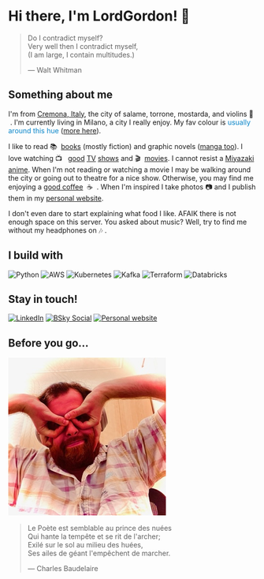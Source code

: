 # Hi there, I'm LordGordon! :wave:

> Do I contradict myself?<br>
> Very well then I contradict myself,<br>
> (I am large, I contain multitudes.)<br>
>
> — Walt Whitman

## Something about me

I'm from [Cremona, Italy](https://www.wikiwand.com/it/Cremona), the city of salame, torrone, mostarda, and violins 
:violin: &nbsp;. I'm currently living in Milano, a city I really enjoy. My fav colour is <span style="color: #0885c9">
usually around this hue</span> ([more here](https://duckduckgo.com/?q=color+picker+%230885c9&ia=answer)).

I like to read :books:&nbsp; [books](https://www.wikiwand.com/en/Hyperion_(Simmons_novel)) (mostly fiction) and graphic 
novels ([manga too](https://www.wikiwand.com/en/Jiro_Taniguchi)). I love watching :tv: &nbsp; 
[good](https://www.wikiwand.com/en/The_Wire) [TV](https://www.wikiwand.com/en/The_Americans) 
[shows](https://www.wikiwand.com/en/BoJack_Horseman) and :clapper:&nbsp;
[movies](https://www.wikiwand.com/en/Stanley_Kubrick_filmography). I cannot resist a 
[Miyazaki anime](shorturl.at/vwDV2). When I'm not reading or watching a movie I may be walking around the city or going 
out to theatre for a nice show. Otherwise, you may find me enjoying a 
[good coffee](https://www.orsonerocoffee.it/)&nbsp; :coffee: &nbsp;. When I'm inspired I take photos :camera: and I 
publish them in my [personal website](https://lordgordon.com).

I don't even dare to start explaining what food I like. AFAIK there is not enough space on this server. You asked about 
music? Well, try to find me without my headphones on :notes:&nbsp;.

## I build with

![Python](https://img.shields.io/badge/Python-FFD43B?style=for-the-badge&logo=python&logoColor=blue)
![AWS](https://img.shields.io/badge/AWS-FF9900?style=for-the-badge&logo=amazonaws&logoColor=white)
![Kubernetes](https://img.shields.io/badge/kubernetes-326ce5.svg?&style=for-the-badge&logo=kubernetes&logoColor=white)
![Kafka](https://img.shields.io/badge/Apache_Kafka-231F20?style=for-the-badge&logo=apache-kafka&logoColor=white)
![Terraform](https://img.shields.io/badge/Terraform-9400FF?style=for-the-badge&logo=terraform&logoColor=white)
![Databricks](https://img.shields.io/badge/Databricks-EB1600?style=for-the-badge&logo=databricks&logoColor=white)

## Stay in touch!

[![LinkedIn](https://img.shields.io/badge/LinkedIn-0077B5?style=for-the-badge&logo=linkedin&logoColor=white)](https://www.linkedin.com/in/nicholas-fiorentini/)
[![BSky Social](https://img.shields.io/badge/BSky_Social-08f?style=for-the-badge&logo=bluesky&logoColor=white)](https://bsky.app/profile/lordgordon.bsky.social)
[![Personal website](https://img.shields.io/badge/Personal_website-blue?style=for-the-badge)](https://lordgordon.com)

## Before you go...

![Nicholas](nicholas.jpg "Nicholas")

> Le Poète est semblable au prince des nuées<br>
> Qui hante la tempête et se rit de l'archer;<br>
> Exilé sur le sol au milieu des huées,<br>
> Ses ailes de géant l'empêchent de marcher.<br>
>
> — Charles Baudelaire
> 
